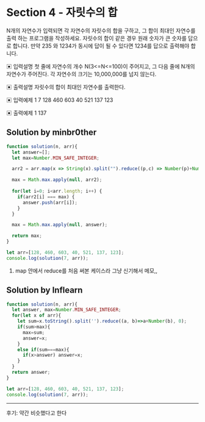 # Section 4 - 자릿수의 합

N개의 자연수가 입력되면 각 자연수의 자릿수의 합을 구하고, 그 합이 최대인 자연수를 출력 하는 프로그램을 작성하세요. 자릿수의 합이 같은 경우 원래 숫자가 큰 숫자를 답으로 합니다. 만약 235 와 1234가 동시에 답이 될 수 있다면 1234를 답으로 출력해야 합니다.

▣ 입력설명
 첫 줄에 자연수의 개수 N(3<=N<=100)이 주어지고, 그 다음 줄에 N개의 자연수가 주어진다. 각 자연수의 크기는 10,000,000를 넘지 않는다.

▣ 출력설명
 자릿수의 합이 최대인 자연수를 출력한다.

▣ 입력예제 1
 7
 128 460 603 40 521 137 123

▣ 출력예제 1 137



## Solution by minbr0ther

```js
function solution(n, arr){
  let answer=[];
  let max=Number.MIN_SAFE_INTEGER;

  arr2 = arr.map(x => String(x).split("").reduce((p,c) => Number(p)+Number(c)));

  max = Math.max.apply(null, arr2);
  
  for(let i=0; i<arr.length; i++) {
    if(arr2[i] === max) {
      answer.push(arr[i]);
    }
  }

  max = Math.max.apply(null, answer);

  return max;
}

let arr=[128, 460, 603, 40, 521, 137, 123];
console.log(solution(7, arr));
```

1. map 안에서 reduce를 처음 써본 케이스라 그냥 신기해서 메모,,



## Solution by Inflearn

```js
function solution(n, arr){
  let answer, max=Number.MIN_SAFE_INTEGER;
  for(let x of arr){
    let sum=x.toString().split('').reduce((a, b)=>a+Number(b), 0);
    if(sum>max){
      max=sum;
      answer=x;
    }
    else if(sum===max){
      if(x>answer) answer=x;
    }
  }
  return answer;
}

let arr=[128, 460, 603, 40, 521, 137, 123];
console.log(solution(7, arr));
```

------

후기: 약간 비슷했다고 한다